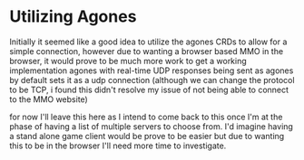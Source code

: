 # Utilizing Agones

Initially it seemed like a good idea to utilize the agones CRDs to allow for a simple connection, however due to wanting a browser based MMO in the browser, it would prove to be much more work to get a working implementation agones with real-time UDP responses being sent as agones by default sets it as a udp connection (although we can change the protocol to be TCP, i found this didn't resolve my issue of not being able to connect to the MMO website)

for now I'll leave this here as I intend to come back to this once I'm at the phase of having a list of multiple servers to choose from. I'd imagine having a stand alone game client would be prove to be easier but due to wanting this to be in the browser I'll need more time to investigate.
